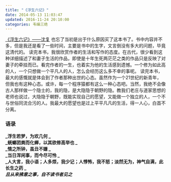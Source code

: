 ```yaml
---
title: "《浮生六记》"
date: 2014-05-13 11:03:47
updated: 2016-11-24 20:10:00
categories: 韦编三绝
---
```

[《浮生六记》——沈复](https://www.amazon.cn/%E6%B5%AE%E7%94%9F%E5%85%AD%E8%AE%B0-%E6%B2%88%E5%A4%8D/dp/B012UZGGC8/ref=sr_1_3?ie=UTF8&qid=1479988650&sr=8-3&keywords=%E6%B5%AE%E7%94%9F%E5%85%AD%E8%AE%B0)
也忘了当初是出于什么原因买了这本书了。书中内容并不多，但是我还是看了一些时间，主要是书中的生字，文言倒没有多大的问题，毕竟这清代的。
读完本书，我很欣赏作者的生活和写作的态度。在古代，很少看到这种详细描述了和妻子生活的作品，即使是十年生死两茫茫之类的作品只是反映了对妻子的牵挂而已。看完作者的一生，也着实为他的生活感到遗憾。一个修为如此高的人，一个只想做一个平凡人的人，怎么会经历这么多不幸的事呢。
读完本书，最大的感慨就是体会到了作者那种出世的心态。虽然作为一个21世纪的新青年，但我也有这种心态。或许，每一个程序猿都有这么一种心态吧。当然，我绝不会像古人那样做一个隐士的，我的隐，是大隐隐于朝野的隐。教我们老庄与道家思想的老师也说过，大隐隐于朝野，既能实现自己的愿望，又能做一个独立的人，一个不与世俗同流合污的人。我最大的愿望也是过上平平凡凡的生活，得一人心，白首不分离。

### 语录

**_浮生若梦，为欢几何 _**  
**_蜣螂团粪而化蝉，以其欲修高举也 _**  
**_情之所钟，虽丑不嫌 _**  
**_当日浑闲事，而今尽可怜 _**  
**_人大言，我小语；人多烦，我少记；人悸怖，我不怒；淡然无为，神气自满，此长生之药 _**  
**_且从来拂意之事，自不读书者见之_**
